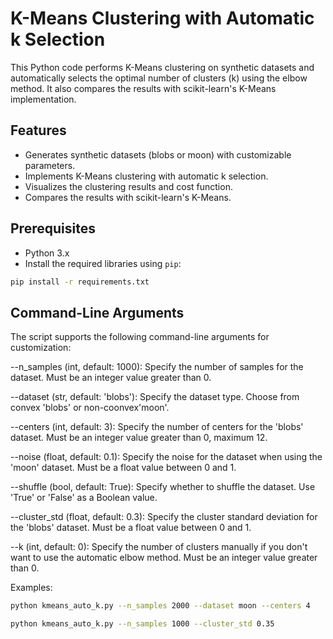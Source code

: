 # K-Means Clustering with Automatic k Selection

This Python code performs K-Means clustering on synthetic datasets and automatically selects the optimal number of clusters (k) using the elbow method. It also compares the results with scikit-learn's K-Means implementation.

## Features

- Generates synthetic datasets (blobs or moon) with customizable parameters.
- Implements K-Means clustering with automatic k selection.
- Visualizes the clustering results and cost function.
- Compares the results with scikit-learn's K-Means.

## Prerequisites

- Python 3.x
- Install the required libraries using `pip`:

```bash
pip install -r requirements.txt
```

## Command-Line Arguments
The script supports the following command-line arguments for customization:

--n_samples (int, default: 1000): Specify the number of samples for the dataset. Must be an integer value greater than 0.

--dataset (str, default: 'blobs'): Specify the dataset type. Choose from convex 'blobs' or  non-coonvex'moon'.

--centers (int, default: 3): Specify the number of centers for the 'blobs' dataset. Must be an integer value greater than 0, maximum 12.

--noise (float, default: 0.1): Specify the noise for the dataset when using the 'moon' dataset. Must be a float value between 0 and 1.

--shuffle (bool, default: True): Specify whether to shuffle the dataset. Use 'True' or 'False' as a Boolean value.

--cluster_std (float, default: 0.3): Specify the cluster standard deviation for the 'blobs' dataset. Must be a float value between 0 and 1.

--k (int, default: 0): Specify the number of clusters manually if you don't want to use the automatic elbow method. Must be an integer value greater than 0.

Examples:

```bash
python kmeans_auto_k.py --n_samples 2000 --dataset moon --centers 4
```

```bash
python kmeans_auto_k.py --n_samples 1000 --cluster_std 0.35
```
